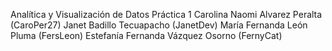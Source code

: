 Analítica y Visualización de Datos
Práctica 1
Carolina Naomi Alvarez Peralta (CaroPer27)
Janet Badillo Tecuapacho (JanetDev)
María Fernanda León Pluma (FersLeon)
Estefanía Fernanda Vázquez Osorno (FernyCat)